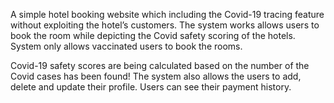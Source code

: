 A simple hotel booking website which including the Covid-19 tracing feature without exploiting the hotel’s customers.   The system works allows users to book the room while depicting the Covid safety scoring of the hotels. System only allows  vaccinated users to book the rooms.  

Covid-19 safety scores are being calculated based on the number of the Covid cases has been found!   The system also allows the users to add, delete and update their profile. Users can see their payment history. 

